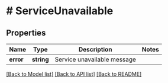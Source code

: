 # # ServiceUnavailable

## Properties

Name | Type | Description | Notes
------------ | ------------- | ------------- | -------------
**error** | **string** | Service unavailable message | 

[[Back to Model list]](../../README.md#documentation-for-models) [[Back to API list]](../../README.md#documentation-for-api-endpoints) [[Back to README]](../../README.md)


